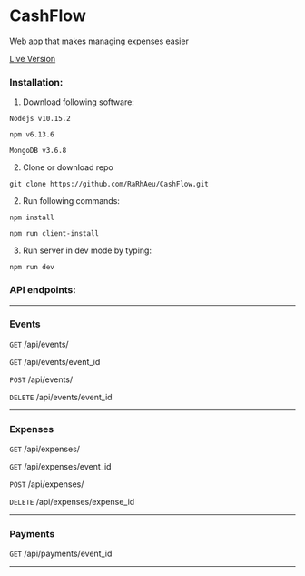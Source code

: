 # CashFlow
Web app that makes managing expenses easier

[Live Version](https://cashflowv1.herokuapp.com/about)

### Installation:
1. Download following software:

  `Nodejs v10.15.2`

  `npm v6.13.6`

  `MongoDB v3.6.8`

2. Clone or download repo

  `git clone https://github.com/RaRhAeu/CashFlow.git`

2. Run following commands:

  `npm install`

  `npm run client-install`

3. Run server in dev mode by typing:

  `npm run dev`

### API endpoints:
___
### Events

`GET` /api/events/

`GET` /api/events/event_id

`POST` /api/events/

`DELETE` /api/events/event_id
___
### Expenses
`GET` /api/expenses/

`GET` /api/expenses/event_id

`POST` /api/expenses/

`DELETE` /api/expenses/expense_id
___
### Payments
`GET`     /api/payments/event_id
___
